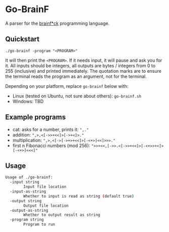 # Go-BrainF

A parser for the [brainf\*ck](https://en.wikipedia.org/wiki/Brainfuck) programming language.

## Quickstart

`./go-brainf -program "<PROGRAM>"`

It will then print the `<PROGRAM>`. If it needs input, it will pause and ask you for it. All inputs should be integers, all outputs are bytes / integers from 0 to 255 (inclusive) and printed immediately. The quotation marks are to ensure the terminal reads the program as an argument, not for the terminal.

Depending on your platform, replace `go-brainf` below with:

-   Linux (tested on Ubuntu, not sure about others): `go-brainf.sh`
-   Windows: TBD

## Example programs

-   cat: asks for a number, prints it: `",."`
-   addition: `",>,<[->>+<<]>[->+<]>."`
-   multiplication: `",>,<[->[->+>+<<]>[-<+>]<<]>>>."`
-   first n Fibonacci numbers (mod 256): `">>+<<,[->>.<[->>+<<]>[-<+>>+<]>[-<+>]<<<]"`

## Usage

```bash
Usage of ./go-brainf:
  -input string
        Input file location
  -input-as-string
        Whether to input is read as string (default true)
  -output string
        Output file location
  -output-as-string
        Whether to output result as string
  -program string
        Program to run
```
